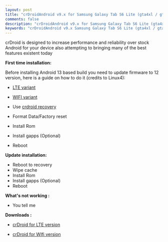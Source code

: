 ```yaml
---
layout: post
title: "crDroidAndroid v9.x for Samsung Galaxy Tab S6 Lite (gta4xl / gta4xlwifi)"
comments: false
description: "crDroidAndroid v9.x for Samsung Galaxy Tab S6 Lite (gta4xl / gta4xlwifi)"
keywords: "crDroidAndroid v9.x Samsung Galaxy Tab S6 Lite (gta4xl / gta4xlwifi)"
---
```


crDroid is designed to increase performance and reliability over stock Android for your device also attempting to bringing many of the best features existent today

**First time installation:**

Before installing Android 13 based build you need to update firmware to 12 version, here is a guide on how to do it (credits to Linux4):
* [LTE variant](https://lineage.linux4.de/fw_update/gta4xl.html)
* [WIFI variant](https://lineage.linux4.de/fw_update/gta4xlwifi.html)


* Use [crdroid recovery](https://sourceforge.net/projects/darkjoker360-developements/files/Samsung/Galaxy%20Tab%20S6%20Lite/)
* Format Data/Factory reset
* Install Rom
* Install gapps (Optional)
* Reboot

**Update installation:**
* Reboot to recovery
* Wipe cache
* Install Rom
* Install gapps (Optional)
* Reboot

**What's not working :**

 * You tell me


**Downloads :**

 * [crDroid for LTE version](https://crdroid.net/gta4xl)

 * [crDroid for WIfi version](https://crdroid.net/gta4xlwifi)
